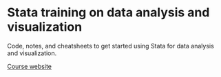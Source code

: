 # Stata training on data analysis and visualization
Code, notes, and cheatsheets to get started using Stata for data analysis and visualization.


<a href="http://flaneuse.github.io/StataTraining/">Course website</a>
